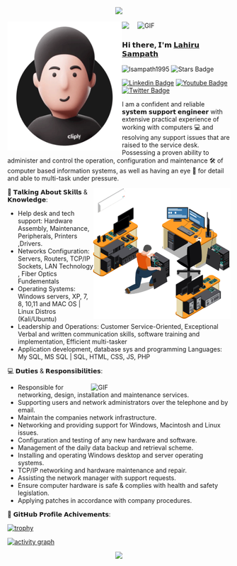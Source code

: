<p align="center">
  <img src="https://capsule-render.vercel.app/api?type=waving&color=gradient&height=80&section=header"/>
</p>


<img align="right" alt="GIF" src="http://odm.ergotron.com/Portals/0/images/products/OEM/bt861aa_ani.gif" width="210" height=""/>

<img align="left" alt="GIF" src="https://github.com/lsampath1995/lsampath1995/blob/7e39de7d4cd0e49fac33d6d87916e17159ced6a6/ezgif.com-gif-maker.gif" width="" height="290"/>

<p align="left">
  <img src="https://profile-counter.glitch.me/lsampath1995/count.svg" />
</p>

### **𝗛𝗶 𝘁𝗵𝗲𝗿𝗲, 𝗜'𝗺** <a href="https://lsampath1.netlify.app" target="_blank">𝗟𝗮𝗵𝗶𝗿𝘂 𝗦𝗮𝗺𝗽𝗮𝘁𝗵</a>

[](https://visitor-badge.glitch.me/badge?page_id=lsampath1995.lsampath1995) <img src="https://komarev.com/ghpvc/?username=lsampath1995" alt="lsampath1995" /> 
<a href="https://github.com/lsampath1995/awesome-github-profile-readme/issues"></a> <img src="https://img.shields.io/github/stars/lsampath1995" alt="Stars Badge"/></a>

[![Linkedin Badge](https://img.shields.io/badge/-LinkedIn-0e76a8?style=flat&logo=Linkedin&logoColor=white)](https://www.linkedin.com/in/l%CE%B4hiru-s%CE%B4mp%CE%B4th-3a8169177/)
[![Youtube Badge](https://img.shields.io/badge/-YouTube-e4405f?style=flat&logo=Youtube&logoColor=white)](https://m.youtube.com/user/38919929045544/featured)
[![Twitter Badge](https://img.shields.io/badge/-Twitter-00acee?style=flat&logo=Twitter&logoColor=white)](https://twitter.com/lsampath1_)

I am a confident and reliable 𝘀𝘆𝘀𝘁𝗲𝗺 𝘀𝘂𝗽𝗽𝗼𝗿𝘁 𝗲𝗻𝗴𝗶𝗻𝗲𝗲𝗿 with extensive practical experience of working with computers 💻 and resolving any support issues that are raised to the service desk. Possessing a proven ability to administer and control the operation, configuration and maintenance 🛠️ of computer based information systems, as well as having an eye 👀 for detail and able to multi-task under pressure.

<img align="right" alt="GIF" src="https://github.com/lsampath1995/lsampath1995/blob/dfd05527cf5e0e629572cd87134cad39a1f21443/68747470733a2f2f73702d616f2e73686f7274706978656c2e61692f636c69656e742f746f5f776562702c715f676c6f7373792c7265745f696d672c775f3630302f68747470733a2f2f7777772e656573636f72706f726174696f6e2e636f6d2f77702d636f6.png" width="310" height="" />

📖 𝗧𝗮𝗹𝗸𝗶𝗻𝗴 𝗔𝗯𝗼𝘂𝘁 𝗦𝗸𝗶𝗹𝗹𝘀 & 𝗞𝗻𝗼𝘄𝗹𝗲𝗱𝗴𝗲:

- Help desk and tech support: Hardware Assembly, Maintenance, Peripherals, Printers ,Drivers.
- Networks Configuration: Servers, Routers, TCP/IP Sockets, LAN Technology , Fiber Optics Fundementals
- Operating Systems: Windows servers, XP, 7, 8, 10,11 and MAC OS | Linux Distros (Kali/Ubuntu)
- Leadership and Operations: Customer Service-Oriented, Exceptional Verbal and written communication skills, software training and implementation, Efficient multi-tasker
- Application development, database sys and programming Languages: My SQL, MS SQL | SQL, HTML, CSS, JS, PHP

💻 𝗗𝘂𝘁𝗶𝗲𝘀 & 𝗥𝗲𝘀𝗽𝗼𝗻𝘀𝗶𝗯𝗶𝗹𝗶𝘁𝗶𝗲𝘀:

<img align="right" alt="GIF" src="https://static.vecteezy.com/system/resources/previews/001/834/118/non_2x/man-with-laptop-on-chair-design-free-vector.jpg" width="315" height="" />

- Responsible for networking, design, installation and maintenance services.
- Supporting users and network administrators over the telephone and by email.
- Maintain the companies network infrastructure.
- Networking and providing support for Windows, Macintosh and Linux issues.
- Configuration and testing of any new hardware and software.
- Management of the daily data backup and retrieval scheme.
- Installing and operating Windows desktop and server operating systems.
- TCP/IP networking and hardware maintenance and repair.
- Assisting the network manager with support requests.
- Ensure computer hardware is safe & complies with health and safety legislation.
- Applying patches in accordance with company procedures.

🏅 𝗚𝗶𝘁𝗛𝘂𝗯 𝗣𝗿𝗼𝗳𝗶𝗹𝗲 𝗔𝗰𝗵𝗶𝘃𝗲𝗺𝗲𝗻𝘁𝘀:

[![trophy](https://github-profile-trophy.vercel.app/?username=lsampath1995&theme=onelight&row=1&column=7)](https://github.com/ryo-ma/github-profile-trophy)

[![activity graph](https://activity-graph.herokuapp.com/graph?username=lsampath1995&theme=github-light&hide_border=true)](https://github.com/ashutosh00710/github-readme-activity-graph)

<p align="center">
  <img src="https://capsule-render.vercel.app/api?type=waving&color=gradient&height=80&section=footer"/>
</p>
